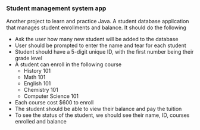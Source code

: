 ### Student management system app
<p>Another project to learn and practice Java. A student database application that manages student enrollments and balance. It should do the following

- Ask the user how many new student will be added to the database
- User should be prompted to enter the name and tear for each student
- Student should have a 5-digit unique ID, with the first number being their grade level
- A student can enroll in the following course
    - History 101
    - Math 101
    - English 101
    - Chemistry 101
    - Computer Science 101
- Each course cost $600 to enroll
- The student should be able to view their balance and pay the tuition
- To see the status of the student, we should see their name, ID, courses enrolled and balance